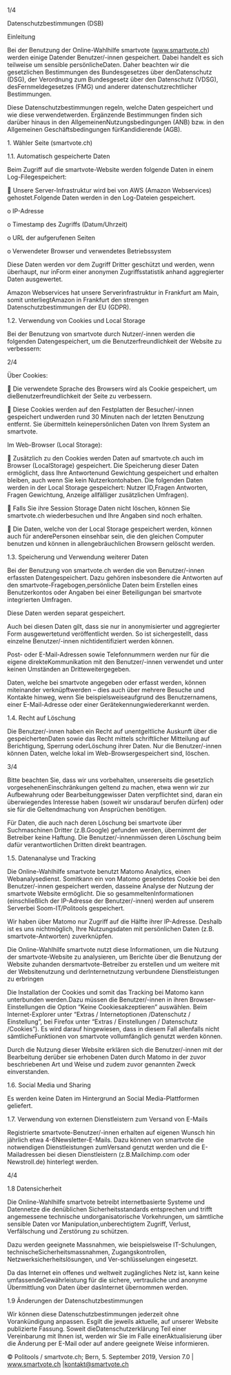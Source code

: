 1/4



Datenschutzbestimmungen (DSB)



Einleitung



Bei der Benutzung der Online-Wahlhilfe smartvote (www.smartvote.ch) werden einige Datender Benutzer/-innen gespeichert. Dabei handelt es sich teilweise um sensible persönlicheDaten. Daher beachten wir die gesetzlichen Bestimmungen des Bundesgesetzes über denDatenschutz (DSG), der Verordnung zum Bundesgesetz über den Datenschutz (VDSG), desFernmeldegesetzes (FMG) und anderer datenschutzrechtlicher Bestimmungen.

Diese Datenschutzbestimmungen regeln, welche Daten gespeichert und wie diese verwendetwerden. Ergänzende Bestimmungen finden sich darüber hinaus in den AllgemeinenNutzungsbedingungen (ANB) bzw. in den Allgemeinen Geschäftsbedingungen fürKandidierende (AGB).



1\. Wähler Seite (smartvote.ch)



1.1. Automatisch gespeicherte Daten



Beim Zugriff auf die smartvote-Website werden folgende Daten in einem Log-Filegespeichert:



 Unsere Server-Infrastruktur wird bei von AWS (Amazon Webservices) gehostet.Folgende Daten werden in den Log-Dateien gespeichert.

o IP-Adresse

o Timestamp des Zugriffs (Datum/Uhrzeit)

o URL der aufgerufenen Seiten

o Verwendeter Browser und verwendetes Betriebssystem

Diese Daten werden vor dem Zugriff Dritter geschützt und werden, wenn überhaupt, nur inForm einer anonymen Zugriffsstatistik anhand aggregierter Daten ausgewertet.

Amazon Webservices hat unsere Serverinfrastruktur in Frankfurt am Main, somit unterliegtAmazon in Frankfurt den strengen Datenschutzbestimmungen der EU (GDPR).



1.2. Verwendung von Cookies und Local Storage



Bei der Benutzung von smartvote durch Nutzer/-innen werden die folgenden Datengespeichert, um die Benutzerfreundlichkeit der Website zu verbessern:

2/4



Über Cookies:

 Die verwendete Sprache des Browsers wird als Cookie gespeichert, um dieBenutzerfreundlichkeit der Seite zu verbessern.

 Diese Cookies werden auf den Festplatten der Besucher/-innen gespeichert undwerden rund 30 Minuten nach der letzten Benutzung entfernt. Sie übermitteln keinepersönlichen Daten von Ihrem System an smartvote.

Im Web-Browser (Local Storage):

 Zusätzlich zu den Cookies werden Daten auf smartvote.ch auch im Browser (LocalStorage) gespeichert. Die Speicherung dieser Daten ermöglicht, dass Ihre Antwortenund Gewichtung gespeichert und erhalten bleiben, auch wenn Sie kein Nutzerkontohaben. Die folgenden Daten werden in der Local Storage gespeichert: Nutzer ID,Fragen Antworten, Fragen Gewichtung, Anzeige allfälliger zusätzlichen Umfragen).

 Falls Sie ihre Session Storage Daten nicht löschen, können Sie smartvote.ch wiederbesuchen und Ihre Angaben sind noch erhalten.

 Die Daten, welche von der Local Storage gespeichert werden, können auch für anderePersonen einsehbar sein, die den gleichen Computer benutzen und können in allengebräuchlichen Browsern gelöscht werden.



1.3. Speicherung und Verwendung weiterer Daten



Bei der Benutzung von smartvote.ch werden die von Benutzer/-innen erfassten Datengespeichert. Dazu gehören insbesondere die Antworten auf den smartvote-Fragebogen,persönliche Daten beim Erstellen eines Benutzerkontos oder Angaben bei einer Beteiligungan bei smartvote integrierten Umfragen.

Diese Daten werden separat gespeichert.

Auch bei diesen Daten gilt, dass sie nur in anonymisierter und aggregierter Form ausgewertetund veröffentlicht werden. So ist sichergestellt, dass einzelne Benutzer/-innen nichtidentifiziert werden können.

Post- oder E-Mail-Adressen sowie Telefonnummern werden nur für die eigene direkteKommunikation mit den Benutzer/-innen verwendet und unter keinen Umständen an Dritteweitergegeben.

Daten, welche bei smartvote angegeben oder erfasst werden, können miteinander verknüpftwerden – dies auch über mehrere Besuche und Kontakte hinweg, wenn Sie beispielsweiseaufgrund des Benutzernamens, einer E-Mail-Adresse oder einer Gerätekennungwiedererkannt werden.



1.4. Recht auf Löschung



Die Benutzer/-innen haben ein Recht auf unentgeltliche Auskunft über die gespeichertenDaten sowie das Recht mittels schriftlicher Mitteilung auf Berichtigung, Sperrung oderLöschung ihrer Daten. Nur die Benutzer/-innen können Daten, welche lokal im Web-Browsergespeichert sind, löschen.

3/4



Bitte beachten Sie, dass wir uns vorbehalten, unsererseits die gesetzlich vorgesehenenEinschränkungen geltend zu machen, etwa wenn wir zur Aufbewahrung oder Bearbeitunggewisser Daten verpflichtet sind, daran ein überwiegendes Interesse haben (soweit wir unsdarauf berufen dürfen) oder sie für die Geltendmachung von Ansprüchen benötigen.

Für Daten, die auch nach deren Löschung bei smartvote über Suchmaschinen Dritter (z.B.Google) gefunden werden, übernimmt der Betreiber keine Haftung. Die Benutzer/-innenmüssen deren Löschung beim dafür verantwortlichen Dritten direkt beantragen.



1.5. Datenanalyse und Tracking



Die Online-Wahlhilfe smartvote benutzt Matomo Analytics, einen Webanalysedienst. Somitkann ein von Matomo gesendetes Cookie bei den Benutzer/-innen gespeichert werden, dasseine Analyse der Nutzung der smartvote Website ermöglicht. Die so gesammeltenInformationen (einschließlich der IP-Adresse der Benutzer/-innen) werden auf unserem Serverbei Soom-IT/Politools gespeichert.

Wir haben über Matomo nur Zugriff auf die Hälfte ihrer IP-Adresse. Deshalb ist es uns nichtmöglich, Ihre Nutzungsdaten mit persönlichen Daten (z.B. smartvote-Antworten) zuverknüpfen.

Die Online-Wahlhilfe smartvote nutzt diese Informationen, um die Nutzung der smartvote-Website zu analysieren, um Berichte über die Benutzung der Website zuhanden dersmartvote-Betreiber zu erstellen und um weitere mit der Websitenutzung und derInternetnutzung verbundene Dienstleistungen zu erbringen

Die Installation der Cookies und somit das Tracking bei Matomo kann unterbunden werden.Dazu müssen die Benutzer/-innen in ihren Browser-Einstellungen die Option “Keine Cookiesakzeptieren” auswählen. Beim Internet-Explorer unter “Extras / Internetoptionen /Datenschutz / Einstellung”, bei Firefox unter “Extras / Einstellungen / Datenschutz /Cookies”). Es wird darauf hingewiesen, dass in diesem Fall allenfalls nicht sämtlicheFunktionen von smartvote vollumfänglich genutzt werden können.

Durch die Nutzung dieser Website erklären sich die Benutzer/-innen mit der Bearbeitung derüber sie erhobenen Daten durch Matomo in der zuvor beschriebenen Art und Weise und zudem zuvor genannten Zweck einverstanden.



1.6. Social Media und Sharing



Es werden keine Daten im Hintergrund an Social Media-Plattformen geliefert.



1.7. Verwendung von externen Dienstleistern zum Versand von E-Mails



Registrierte smartvote-Benutzer/-innen erhalten auf eigenen Wunsch hin jährlich etwa 4-6Newsletter-E-Mails. Dazu können von smartvote die notwendigen Dienstleistungen zumVersand genutzt werden und die E-Mailadressen bei diesen Dienstleistern (z.B.Mailchimp.com oder Newstroll.de) hinterlegt werden.

4/4



1.8 Datensicherheit



Die Online-Wahlhilfe smartvote betreibt internetbasierte Systeme und Datennetze die denüblichen Sicherheitsstandards entsprechen und trifft angemessene technische undorganisatorische Vorkehrungen, um sämtliche sensible Daten vor Manipulation,unberechtigtem Zugriff, Verlust, Verfälschung und Zerstörung zu schützen.

Dazu werden geeignete Massnahmen, wie beispielsweise IT-Schulungen, technischeSicherheitsmassnahmen, Zugangskontrollen, Netzwerksicherheitslösungen, und Ver-schlüsselungen eingesetzt.

Da das Internet ein offenes und weltweit zugängliches Netz ist, kann keine umfassendeGewährleistung für die sichere, vertrauliche und anonyme Übermittlung von Daten über dasInternet übernommen werden.

1.9 Änderungen der Datenschutzbestimmungen

Wir können diese Datenschutzbestimmungen jederzeit ohne Vorankündigung anpassen. Esgilt die jeweils aktuelle, auf unserer Website publizierte Fassung. Soweit dieDatenschutzerklärung Teil einer Vereinbarung mit Ihnen ist, werden wir Sie im Falle einerAktualisierung über die Änderung per E-Mail oder auf andere geeignete Weise informieren.

© Politools / smartvote.ch; Bern, 5. September 2019, Version 7.0 | www.smartvote.ch |kontakt@smartvote.ch